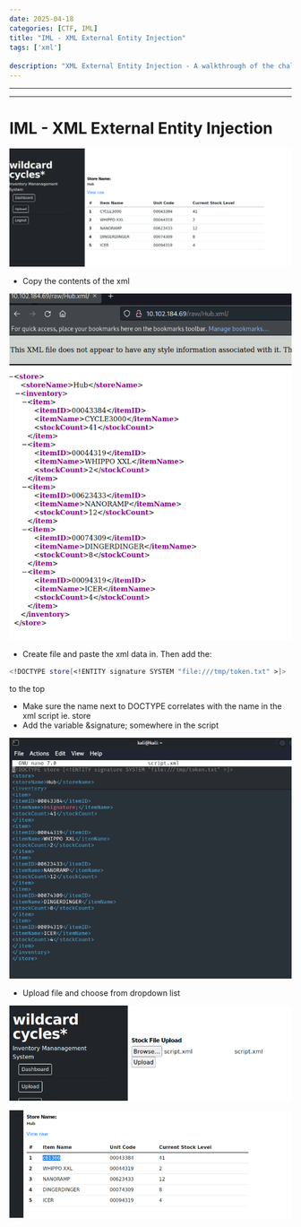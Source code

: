 ```yaml
---
date: 2025-04-18
categories: [CTF, IML]
title: "IML - XML External Entity Injection"
tags: ['xml']

description: "XML External Entity Injection - A walkthrough of the challenge with enumeration, exploitation and privilege escalation steps."
---
```


---
---

# IML - XML External Entity Injection


![image1](../resources/899fa60d3ce743aaa23304cb67b852b6.png)

- Copy the contents of the xml


![image2](../resources/c5ec4df93f22417c9191a84e03a27bcf.png)

- Create file and paste the xml data in. Then add the:  
```bash
<!DOCTYPE store[<!ENTITY signature SYSTEM "file:///tmp/token.txt" >]>
```
to the top

- Make sure the name next to DOCTYPE correlates with the name in the xml script ie. store
- Add the variable \&signature; somewhere in the script


![image3](../resources/d2f9ccf3ba0540f094d3a79f148e1d5a.png)

- Upload file and choose from dropdown list


![image4](../resources/aaefcaee121f460f850a3e12a762ee74.png)


![image5](../resources/4c423d67ef8c438491b91440017dd342.png)